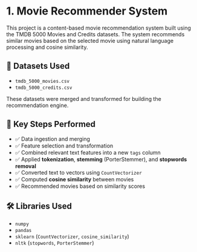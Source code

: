 # 1. Movie Recommender System

This project is a content-based movie recommendation system built using the TMDB 5000 Movies and Credits datasets. The system recommends similar movies based on the selected movie using natural language processing and cosine similarity.

## 📁 Datasets Used

- `tmdb_5000_movies.csv`
- `tmdb_5000_credits.csv`

These datasets were merged and transformed for building the recommendation engine.

## 📌 Key Steps Performed

- ✅ Data ingestion and merging
- ✅ Feature selection and transformation
- ✅ Combined relevant text features into a new `tags` column
- ✅ Applied **tokenization**, **stemming** (PorterStemmer), and **stopwords removal**
- ✅ Converted text to vectors using `CountVectorizer`
- ✅ Computed **cosine similarity** between movies
- ✅ Recommended movies based on similarity scores

## 🛠️ Libraries Used

- `numpy`
- `pandas`
- `sklearn` (`CountVectorizer`, `cosine_similarity`)
- `nltk` (`stopwords`, `PorterStemmer`) 
